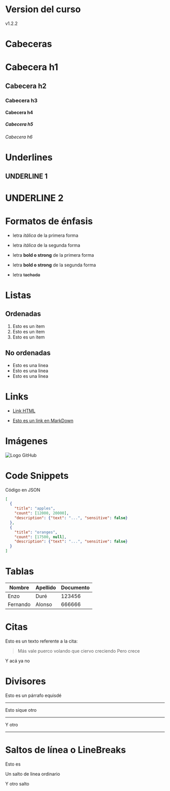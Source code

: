 # Version del curso
v1.2.2

# Cabeceras
# Cabecera h1
## Cabecera h2
### Cabecera h3
#### Cabecera h4
##### Cabecera h5
###### Cabecera h6


# Underlines 

UNDERLINE 1
------------
UNDERLINE 2
============

# Formatos de énfasis
- letra *itálica* de la primera forma
- letra _itálica_ de la segunda forma

- letra **bold o strong** de la primera forma
- letra __bold o strong__ de la segunda forma

- letra ~~tachada~~

# Listas
## Ordenadas
1. Esto es un item
2. Esto es un item
3. Esto es un item

## No ordenadas
- Esto es una linea
- Esto es una linea
- Esto es una linea

# Links
- <a href="https://www.google.com.py">Link HTML</a>

- [Esto es un link en MarkDown](https://www.google.com)

# Imágenes 
![Logo GitHub](https://i.blogs.es/4e5da4/github3/450_1000.jpg)

# Code Snippets
Código en JSON
```JSON
[
  {
    "title": "apples",
    "count": [12000, 20000],
    "description": {"text": "...", "sensitive": false}
  },
  {
    "title": "oranges",
    "count": [17500, null],
    "description": {"text": "...", "sensitive": false}
  }
]
```
# Tablas
| Nombre | Apellido | Documento |
| ------ | -------- | ----------|
| Enzo | Duré | 123456 |
| Fernando | Alonso | 666666|

# Citas
Esto es un texto referente a la cita:
> Más vale puerco volando que ciervo creciendo
Pero crece

Y acá ya no

# Divisores
Esto es un párrafo equisdé

---

Esto sique otro

***

Y otro

___


# Saltos de línea o LineBreaks
Esto es

Un salto de linea ordinario

Y otro salto